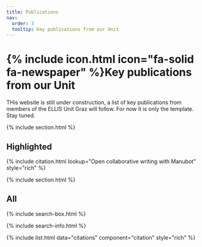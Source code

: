 ```yaml
---
title: Publications
nav:
  order: 3
  tooltip: Key publications from our Unit
---
```


# {% include icon.html icon="fa-solid fa-newspaper" %}Key publications from our Unit

THis website is still under construction, a list of key publications from members of the ELLIS Unit Graz will follow. For now it is only the template. Stay tuned.

{% include section.html %}

## Highlighted

{% include citation.html lookup="Open collaborative writing with Manubot" style="rich" %}

{% include section.html %}

## All

{% include search-box.html %}

{% include search-info.html %}

{% include list.html data="citations" component="citation" style="rich" %}
